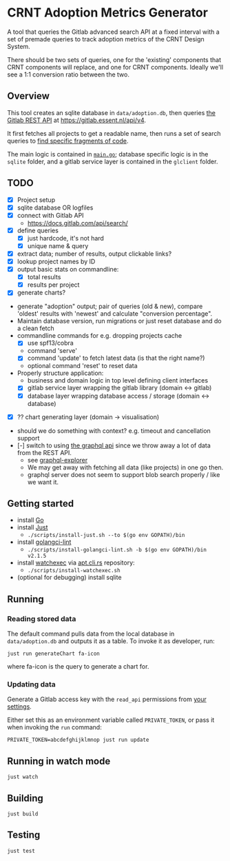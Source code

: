 # CRNT Adoption Metrics Generator

A tool that queries the Gitlab advanced search API at a fixed interval with a set of premade queries to track adoption metrics of the CRNT Design System.

There should be two sets of queries, one for the 'existing' components that CRNT components will replace, and one for CRNT components. Ideally we'll see a 1:1 conversion ratio between the two.

## Overview

This tool creates an sqlite database in `data/adoption.db`, then queries [the Gitlab REST API](https://docs.gitlab.com/api/rest/) at https://gitlab.essent.nl/api/v4.

It first fetches all projects to get a readable name, then runs a set of search queries to [find specific fragments of code](https://docs.gitlab.com/api/search/#scope-blobs).

The main logic is contained in [`main.go`](./main.go); database specific logic is in the `sqlite` folder, and a gitlab service layer is contained in the `glclient` folder.

## TODO

- [x] Project setup
- [x] sqlite database OR logfiles
- [x] connect with Gitlab API
  - https://docs.gitlab.com/api/search/
- [x] define queries
  - [x] just hardcode, it's not hard
  - [x] unique name & query
- [x] extract data; number of results, output clickable links?
- [x] lookup project names by ID
- [x] output basic stats on commandline:
  - [x] total results
  - [x] results per project
- [x] generate charts?
- generate "adoption" output; pair of queries (old & new), compare 'oldest' results with 'newest' and calculate "conversion percentage".
- Maintain database version, run migrations or just reset database and do a clean fetch
- commandline commands for e.g. dropping projects cache
  - [x] use spf13/cobra
  - command 'serve'
  - [x] command 'update' to fetch latest data (is that the right name?)
  - optional command 'reset' to reset data
- Properly structure application:
  - business and domain logic in top level defining client interfaces
  - [x] gitlab service layer wrapping the gitlab library (domain <-> gitlab)
  - [x] database layer wrapping database access / storage (domain <-> database)
- [x] ?? chart generating layer (domain -> visualisation)
- should we do something with context? e.g. timeout and cancellation support
- [-] switch to using [the graphql api](https://docs.gitlab.com/api/graphql/) since we throw away a lot of data from the REST API.
  - see [graphql-explorer](https://gitlab.essent.nl/-/graphql-explorer)
  - We may get away with fetching all data (like projects) in one go then.
  - graphql server does not seem to support blob search properly / like we want it.

## Getting started

- install [Go](https://go.dev/doc/install)
- install [Just](https://github.com/casey/just)
  - `./scripts/install-just.sh --to $(go env GOPATH)/bin`
- install [golangci-lint](https://github.com/golangci/golangci-lint)
  - `./scripts/install-golangci-lint.sh -b $(go env GOPATH)/bin v2.1.5`
- install [watchexec](https://github.com/watchexec/watchexec) via [apt.cli.rs](https://apt.cli.rs/) repository:
  - `./scripts/install-watchexec.sh`
- (optional for debugging) install sqlite

## Running

### Reading stored data

The default command pulls data from the local database in `data/adoption.db` and outputs it as a table. To invoke it as developer, run:

    just run generateChart fa-icon

where fa-icon is the query to generate a chart for.

### Updating data

Generate a Gitlab access key with the `read_api` permissions from [your settings](https://gitlab.essent.nl/-/user_settings/personal_access_tokens).

Either set this as an environment variable called `PRIVATE_TOKEN`, or pass it when invoking the `run` command:

    PRIVATE_TOKEN=abcdefghijklmnop just run update

## Running in watch mode

    just watch

## Building

    just build

## Testing

    just test
